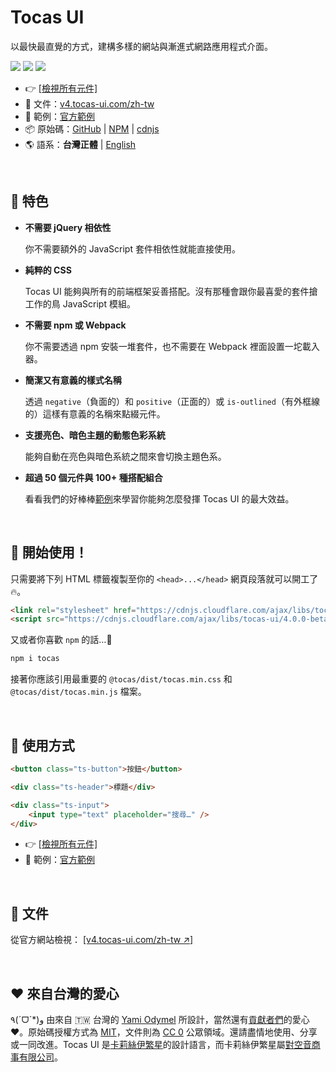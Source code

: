 # Tocas UI

以最快最直覺的方式，建構多樣的網站與漸進式網路應用程式介面。

[![](https://img.shields.io/npm/dt/tocas.svg)](https://www.npmjs.com/package/tocas)
[![](https://img.shields.io/npm/v/tocas.svg)](https://github.com/teacat/tocas/releases)
[![](https://img.shields.io/npm/l/tocas.svg)](https://github.com/teacat/tocas/blob/master/LICENSE)

-   👉 [[檢視所有元件]](https://v4.tocas-ui.com/zh-tw)
-   📘 文件：[v4.tocas-ui.com/zh-tw](https://v4.tocas-ui.com/zh-tw)
-   🎲 範例：[官方範例](https://v4.tocas-ui.com/zh-tw/examples.html)
-   📦 原始碼：[GitHub](https://github.com/teacat/tocas) | [NPM](https://www.npmjs.com/package/tocas) | [cdnjs](https://cdnjs.com/libraries/tocas-ui)
-   🌎 語系：**台灣正體** | [English](./README.md)

&nbsp;

## 🌼 特色

-   **不需要 jQuery 相依性**

    你不需要額外的 JavaScript 套件相依性就能直接使用。

-   **純粹的 CSS**

    Tocas UI 能夠與所有的前端框架妥善搭配。沒有那種會跟你最喜愛的套件搶工作的鳥 JavaScript 模組。

-   **不需要 npm 或 Webpack**

    你不需要透過 npm 安裝一堆套件，也不需要在 Webpack 裡面設置一坨載入器。

-   **簡潔又有意義的樣式名稱**

    透過 `negative`（負面的）和 `positive`（正面的）或 `is-outlined`（有外框線的）這樣有意義的名稱來點綴元件。

-   **支援亮色、暗色主題的動態色彩系統**

    能夠自動在亮色與暗色系統之間來會切換主題色系。

-   **超過 50 個元件與 100+ 種搭配組合**

    看看我們的好棒棒[範例](https://v4.tocas-ui.com/zh-tw/examples.html)來學習你能夠怎麼發揮 Tocas UI 的最大效益。

&nbsp;

## 📀 開始使用！

只需要將下列 HTML 標籤複製至你的 `<head>...</head>` 網頁段落就可以開工了 🔥。

```html
<link rel="stylesheet" href="https://cdnjs.cloudflare.com/ajax/libs/tocas-ui/4.0.0-beta.3/tocas.min.css" />
<script src="https://cdnjs.cloudflare.com/ajax/libs/tocas-ui/4.0.0-beta.3/tocas.min.js"></script>
```

又或者你喜歡 `npm` 的話…👀

```bash
npm i tocas
```

接著你應該引用最重要的 `@tocas/dist/tocas.min.css` 和 `@tocas/dist/tocas.min.js` 檔案。

&nbsp;

## 🚀 使用方式

```html
<button class="ts-button">按鈕</button>
```

```html
<div class="ts-header">標題</div>
```

```html
<div class="ts-input">
    <input type="text" placeholder="搜尋…" />
</div>
```

-   👉 [[檢視所有元件]](https://v4.tocas-ui.com/zh-tw)
-   🎲 範例：[官方範例](https://v4.tocas-ui.com/zh-tw/examples.html)

&nbsp;

## 📘 文件

從官方網站檢視：
[[v4.tocas-ui.com/zh-tw ↗︎]](https://v4.tocas-ui.com/zh-tw)

&nbsp;

## ❤️ 來自台灣的愛心

٩(ˊᗜˋ\*)و 由來自 🇹🇼 台灣的 [Yami Odymel](https://twitter.com/YamiOdymel) 所設計，當然還有[貢獻者們](https://github.com/teacat/tocas/graphs/contributors)的愛心 ❤️。原始碼授權方式為 [MIT](https://github.com/teacat/tocas/blob/master/LICENSE)，文件則為 [CC 0](https://creativecommons.org/publicdomain/zero/1.0/deed.zh_TW) 公眾領域。還請盡情地使用、分享或一同改進。Tocas UI 是[卡莉絲伊繁星](https://caris.events/)的設計語言，而卡莉絲伊繁星屬[對空音商事有限公司](https://sorae.co/zh-tw.html)。
